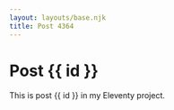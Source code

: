 ```yaml
---
layout: layouts/base.njk
title: Post 4364
---
```


# Post {{ id }}

This is post {{ id }} in my Eleventy project.
